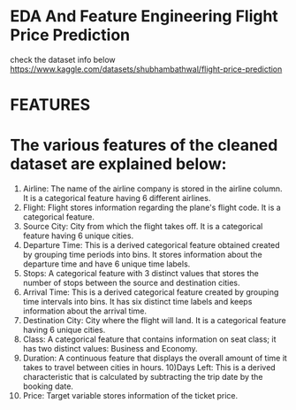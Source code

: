 # EDA And Feature Engineering Flight Price Prediction

check the dataset info below https://www.kaggle.com/datasets/shubhambathwal/flight-price-prediction

# FEATURES

# The various features of the cleaned dataset are explained below:

1. Airline: The name of the airline company is stored in the airline column. It is a categorical feature having 6 different airlines.
2. Flight: Flight stores information regarding the plane's flight code. It is a categorical feature.
3. Source City: City from which the flight takes off. It is a categorical feature having 6 unique cities.
4. Departure Time: This is a derived categorical feature obtained created by grouping time periods into bins. It stores information about the departure time and have 6 unique time labels.
5. Stops: A categorical feature with 3 distinct values that stores the number of stops between the source and destination cities.
6. Arrival Time: This is a derived categorical feature created by grouping time intervals into bins. It has six distinct time labels and keeps information about the arrival time.
7. Destination City: City where the flight will land. It is a categorical feature having 6 unique cities.
8. Class: A categorical feature that contains information on seat class; it has two distinct values: Business and Economy.
9. Duration: A continuous feature that displays the overall amount of time it takes to travel between cities in hours. 10)Days Left: This is a derived characteristic that is calculated by subtracting the trip date by the
booking date.
10. Price: Target variable stores information of the ticket price.
